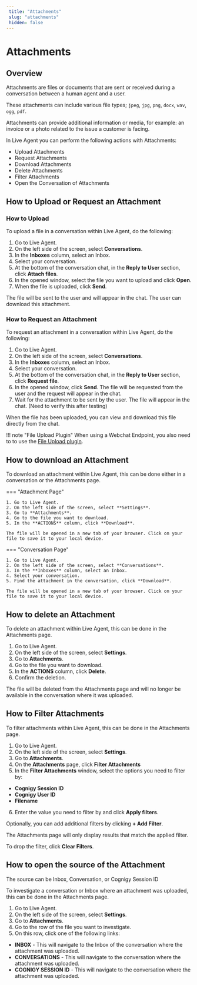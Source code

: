 ```yaml
---
 title: "Attachments"
 slug: "attachments" 
 hidden: false 
---
```

# Attachments

## Overview

Attachments are files or documents that are sent or received during a conversation between a human agent and a user.

These attachments can include various file types; `jpeg`, `jpg`, `png`, `docx`, `wav`, `ogg`, `pdf`.

Attachments can provide additional information or media, for example: an invoice or a photo related to the issue a customer is facing.

In Live Agent you can perform the following actions with Attachments:

- Upload Attachments
- Request Attachments
- Download Attachments
- Delete Attachments
- Filter Attachments
- Open the Conversation of Attachments

## How to Upload or Request an Attachment

### How to Upload

To upload a file in a conversation within Live Agent, do the following:

1. Go to Live Agent.
2. On the left side of the screen, select **Conversations**.
3. In the **Inboxes** column, select an Inbox.
4. Select your conversation.
5. At the bottom of the conversation chat, in the **Reply to User** section, click **Attach files**.
6. In the opened window, select the file you want to upload and click **Open**.
7. When the file is uploaded, click **Send**.

The file will be sent to the user and will appear in the chat. The user can download this attachment.

### How to Request an Attachment

To request an attachment in a conversation within Live Agent, do the following:

1. Go to Live Agent.
2. On the left side of the screen, select **Conversations**.
3. In the **Inboxes** column, select an Inbox.
4. Select your conversation.
5. At the bottom of the conversation chat, in the **Reply to User** section, click **Request file**.
6. In the opened window, click **Send**. The file will be requested from the user and the request will appear in the chat.
7. Wait for the attachment to be sent by the user. The file will appear in the chat. (Need to verify this after testing)

When the file has been uploaded, you can view and download this file directly from the chat.

!!! note "File Upload Plugin"
    When using a Webchat Endpoint, you also need to to use the [File Upload plugin](https://github.com/Cognigy/WebchatPlugins/tree/master/plugins/file-upload). 

## How to download an Attachment

To download an attachment within Live Agent, this can be done either in a conversation or the Attachments page.

=== "Attachment Page"

    1. Go to Live Agent.
    2. On the left side of the screen, select **Settings**.
    3. Go to **Attachments**.
    4. Go to the file you want to download.
    5. In the **ACTIONS** column, click **Download**.  

    The file will be opened in a new tab of your browser. Click on your file to save it to your local device.

=== "Conversation Page"

    1. Go to Live Agent.
    2. On the left side of the screen, select **Conversations**.
    3. In the **Inboxes** column, select an Inbox.
    4. Select your conversation.
    5. Find the attachment in the conversation, click **Download**.

    The file will be opened in a new tab of your browser. Click on your file to save it to your local device.

## How to delete an Attachment

To delete an attachment within Live Agent, this can be done in the Attachments page.

1. Go to Live Agent.
2. On the left side of the screen, select **Settings**.
3. Go to **Attachments**.
4. Go to the file you want to download.
5. In the **ACTIONS** column, click **Delete**.  
6. Confirm the deletion.

The file will be deleted from the Attachments page and will no longer be available in the conversation where it was uploaded.

## How to Filter Attachments

To filter attachments within Live Agent, this can be done in the Attachments page.

1. Go to Live Agent.
2. On the left side of the screen, select **Settings**.
3. Go to **Attachments**.
4. On the **Attachments** page, click **Filter Attachments**
5. In the **Filter Attachments** window, select the options you need to filter by: 
- **Cognigy Session ID**
- **Cognigy User ID**
- **Filename**
6. Enter the value you need to filter by and click **Apply filters**.

Optionally, you can add additional filters by clicking  **+ Add Filter**.

The Attachments page will only display results that match the applied filter.

To drop the filter, click **Clear Filters**.

## How to open the source of the Attachment

The source can be Inbox, Conversation, or Cognigy Session ID

To investigate a conversation or Inbox where an attachment was uploaded, this can be done in the Attachments page.

1. Go to Live Agent.
2. On the left side of the screen, select **Settings**.
3. Go to **Attachments**.
4. Go to the row of the file you want to investigate.
5. On this row, click one of the following links:
- **INBOX** - This will navigate to the Inbox of the conversation where the attachment was uploaded.
- **CONVERSATIONS** - This will navigate to the conversation where the attachment was uploaded.
- **COGNIGY SESSION ID** - This will navigate to the conversation where the attachment was uploaded.